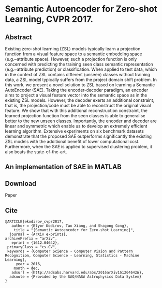 # Semantic Autoencoder for Zero-shot Learning, CVPR 2017.

## Abstract
Existing zero-shot learning (ZSL) models typically learn a projection function from a visual feature space to a semantic embedding space (e.g.~attribute space). However, such a projection function is only concerned with predicting the training seen class semantic representation (e.g.~attribute prediction) or classification. When applied to test data, which in the context of ZSL contains different (unseen) classes without training data, a ZSL model typically suffers from the project domain shift problem. In this work, we present a novel solution to ZSL based on learning a Semantic AutoEncoder (SAE). Taking the encoder-decoder paradigm, an encoder aims to project a visual feature vector into the semantic space as in the existing ZSL models. However, the decoder exerts an additional constraint, that is, the projection/code must be able to reconstruct the original visual feature. We show that with this additional reconstruction constraint, the learned projection function from the seen classes is able to generalise better to the new unseen classes. Importantly, the encoder and decoder are linear and symmetric which enable us to develop an extremely efficient learning algorithm. Extensive experiments on six benchmark datasets demonstrate that the proposed SAE outperforms significantly the existing ZSL models with the additional benefit of lower computational cost. Furthermore, when the SAE is applied to supervised clustering problem, it also beats the state-of-the-art.

## An implementation of SAE in MATLAB

## Download

Paper

## Cite

```
@ARTICLE{ekodirov_cvpr2017,
   author = {Elyor Kodirov, Tao Xiang, and Shagong Gong},
    title = "{Semantic Autoencoder for Zero-shot Learning}",
  journal = {ArXiv e-prints},
archivePrefix = "arXiv",
   eprint = {1612.04642},
 primaryClass = "cs.CV",
 keywords = {Computer Science - Computer Vision and Pattern Recognition, Computer Science - Learning, Statistics - Machine Learning},
     year = 2016,
    month = dec,
   adsurl = {http://adsabs.harvard.edu/abs/2016arXiv161204642W},
  adsnote = {Provided by the SAO/NASA Astrophysics Data System}
}
```

